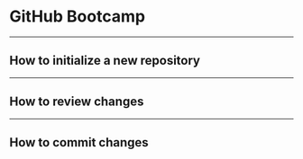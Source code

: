 <!-- slides.md -->

# GitHub Bootcamp

---

## How to initialize a new repository

---

## How to review changes

---

## How to commit changes